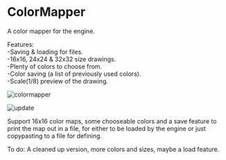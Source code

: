 # ColorMapper
A color mapper for the engine.

Features:
<br>-Saving & loading for files.
<br>-16x16, 24x24 & 32x32 size drawings.
<br>-Plenty of colors to choose from.
<br>-Color saving (a list of previously used colors).
<br>-Scale(1/8) preview of the drawing.
  
![colormapper](https://user-images.githubusercontent.com/77432892/181926319-ed4bf8e2-1ea5-443a-bc71-a59f296959ec.jpg)

![update](https://user-images.githubusercontent.com/77432892/184183610-76f0ffe9-04e3-4f47-b03b-04e00217f240.png)

Support 16x16 color maps, some chooseable colors and a save feature to print the map out in a file, for either to be loaded by the engine or just copypasting to a file for defining.


To do: A cleaned up version, more colors and sizes, maybe a load feature.
